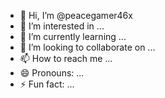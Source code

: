 - 👋 Hi, I’m @peacegamer46x
- 👀 I’m interested in ...
- 🌱 I’m currently learning ...
- 💞️ I’m looking to collaborate on ...
- 📫 How to reach me ...
- 😄 Pronouns: ...
- ⚡ Fun fact: ...

<!---
peacegamer46x/peacegamer46x is a ✨ special ✨ repository because its `README.md` (this file) appears on your GitHub profile.
You can click the Preview link to take a look at your changes.
--->
